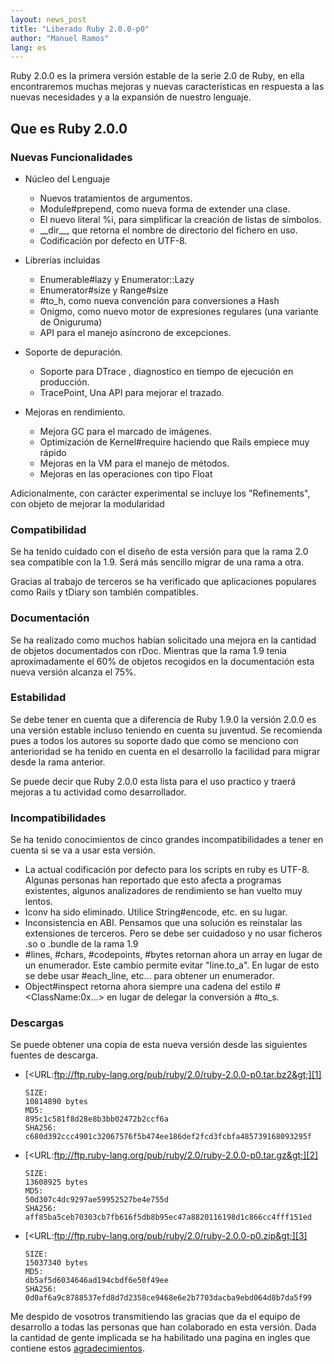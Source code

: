 ```yaml
---
layout: news_post
title: "Liberado Ruby 2.0.0-p0"
author: "Manuel Ramos"
lang: es
---
```


Ruby 2.0.0 es la primera versión estable de la serie 2.0 de Ruby, en
ella encontraremos muchas mejoras y nuevas características en respuesta
a las nuevas necesidades y a la expansión de nuestro lenguaje.

## Que es Ruby 2.0.0

### Nuevas Funcionalidades

* Núcleo del Lenguaje
  * Nuevos tratamientos de argumentos.
  * Module#prepend, como nueva forma de extender una clase.
  * El nuevo literal %i, para simplificar la creación de listas de
    símbolos.
  * \_\_dir\_\_, que retorna el nombre de directorio del fichero en uso.
  * Codificación por defecto en UTF-8.

* Librerías incluidas
  * Enumerable#lazy y Enumerator::Lazy
  * Enumerator#size y Range#size
  * \#to\_h, como nueva convención para conversiones a Hash
  * Onigmo, como nuevo motor de expresiones regulares (una variante de
    Oniguruma)
  * API para el manejo asíncrono de excepciones.

* Soporte de depuración.
  * Soporte para DTrace , diagnostico en tiempo de ejecución en
    producción.
  * TracePoint, Una API para mejorar el trazado.

* Mejoras en rendimiento.
  * Mejora GC para el marcado de imágenes.
  * Optimización de Kernel#require haciendo que Rails empiece muy rápido
  * Mejoras en la VM para el manejo de métodos.
  * Mejoras en las operaciones con tipo Float

Adicionalmente, con carácter experimental se incluye los
\"Refinements\", con objeto de mejorar la modularidad

### Compatibilidad

Se ha tenido cuidado con el diseño de esta versión para que la rama 2.0
sea compatible con la 1.9. Será más sencillo migrar de una rama a otra.

Gracias al trabajo de terceros se ha verificado que aplicaciones
populares como Rails y tDiary son también compatibles.

### Documentación

Se ha realizado como muchos habían solicitado una mejora en la cantidad
de objetos documentados con rDoc. Mientras que la rama 1.9 tenia
aproximadamente el 60% de objetos recogidos en la documentación esta
nueva versión alcanza el 75%.

### Estabilidad

Se debe tener en cuenta que a diferencia de Ruby 1.9.0 la versión 2.0.0
es una versión estable incluso teniendo en cuenta su juventud. Se
recomienda pues a todos los autores su soporte dado que como se menciono
con anterioridad se ha tenido en cuenta en el desarrollo la facilidad
para migrar desde la rama anterior.

Se puede decir que Ruby 2.0.0 esta lista para el uso practico y traerá
mejoras a tu actividad como desarrollador.

### Incompatibilidades

Se ha tenido conocimientos de cinco grandes incompatibilidades a tener
en cuenta si se va a usar esta versión.

* La actual codificación por defecto para los scripts en ruby es UTF-8.
  Algunas personas han reportado que esto afecta a programas existentes,
  algunos analizadores de rendimiento se han vuelto muy lentos.
* Iconv ha sido eliminado. Utilice String#encode, etc. en su lugar.
* Inconsistencia en ABI. Pensamos que una solución es reinstalar las
  extensiones de terceros. Pero se debe ser cuidadoso y no usar ficheros
  .so o .bundle de la rama 1.9
* \#lines, #chars, #codepoints, #bytes retornan ahora un array en lugar
  de un enumerador. Este cambio permite evitar \"line.to\_a\". En lugar
  de esto se debe usar #each\_line, etc... para obtener un enumerador.
* Object#inspect retorna ahora siempre una cadena del estilo
  #&lt;ClassName:0x...&gt; en lugar de delegar la conversión a #to\_s.

### Descargas

Se puede obtener una copia de esta nueva versión desde las siguientes
fuentes de descarga.

* [&lt;URL:ftp://ftp.ruby-lang.org/pub/ruby/2.0/ruby-2.0.0-p0.tar.bz2&gt;][1]
  
      SIZE:   
      10814890 bytes
      MD5:    
      895c1c581f8d28e8b3bb02472b2ccf6a
      SHA256: 
      c680d392ccc4901c32067576f5b474ee186def2fcd3fcbfa485739168093295f

* [&lt;URL:ftp://ftp.ruby-lang.org/pub/ruby/2.0/ruby-2.0.0-p0.tar.gz&gt;][2]
  
      SIZE:   
      13608925 bytes
      MD5:    
      50d307c4dc9297ae59952527be4e755d
      SHA256: 
      aff85ba5ceb70303cb7fb616f5db8b95ec47a8820116198d1c866cc4fff151ed

* [&lt;URL:ftp://ftp.ruby-lang.org/pub/ruby/2.0/ruby-2.0.0-p0.zip&gt;][3]
  
      SIZE:   
      15037340 bytes
      MD5:    
      db5af5d6034646ad194cbdf6e50f49ee
      SHA256: 
      0d0af6a9c8788537efd8d7d2358ce9468e6e2b7703dacba9ebd064d8b7da5f99

Me despido de vosotros transmitiendo las gracias que da el equipo de
desarrollo a todas las personas que han colaborado en esta versión. Dada
la cantidad de gente implicada se ha habilitado una pagina en ingles que
contiene estos [agradecimientos][4].



[1]: ftp://ftp.ruby-lang.org/pub/ruby/2.0/ruby-2.0.0-p0.tar.bz2 
[2]: ftp://ftp.ruby-lang.org/pub/ruby/2.0/ruby-2.0.0-p0.tar.gz 
[3]: ftp://ftp.ruby-lang.org/pub/ruby/2.0/ruby-2.0.0-p0.zip 
[4]: http://bugs.ruby-lang.org/projects/ruby/wiki/200SpecialThanks 
